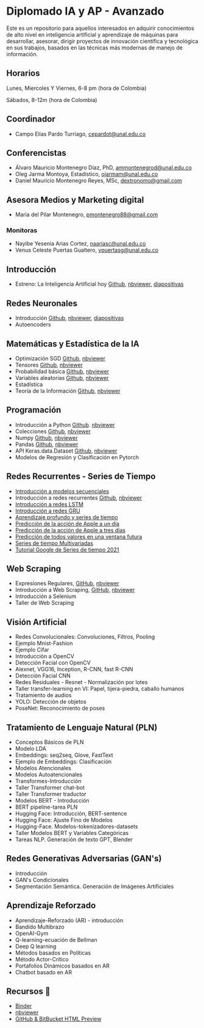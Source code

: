 # Diplomado IA y AP - Avanzado
Este es un repositorio para aquellos interesados en adquirir conocimientos de alto nivel en inteligencia artificial y aprendizaje de máquinas para desarrollar, asesorar, dirigir proyectos de innovación científica y tecnológica en sus trabajos, basados en las técnicas más modernas de manejo de información.
## Horarios 
Lunes, Miercoles Y Viernes, 6-8 pm (hora de Colombia) 

Sábados, 8-12m (hora de Colombia)

## Coordinador
- Campo Elías Pardo Turriago, cepardot@unal.edu.co
## Conferencistas 
- Álvaro Mauricio Montenegro Díaz, PhD, ammontenegrod@unal.edu.co 
- Oleg Jarma Montoya, Estadístico, ojarmam@unal.edu.co 
- Daniel Mauricio Montenegro Reyes, MSc, dextronomo@gmail.com
## Asesora Medios y Marketing digital
- Maria del Pilar Montenegro, pmontenegro88@gmail.com
 ### Monitoras 
 - Nayibe Yesenia Arias Cortez, naariasc@unal.edu.co 
 - Venus Celeste Puertas Gualtero, vpuertasg@unal.edu.co
## Introducción
 - Estreno: La Inteligencia Artificial hoy [Github](https://github.com/AprendizajeProfundo/Diplomado-Avanzado/blob/main/A%20Introducci%C3%B3n/Cuadernos/IA_Estado_Arte.ipynb), [nbviewer](https://nbviewer.org/github/AprendizajeProfundo/Diplomado-Avanzado/blob/main/A%20Introducci%C3%B3n/Cuadernos/IA_Estado_Arte.ipynb), [diapositivas](https://nbviewer.org/github/AprendizajeProfundo/Diplomado-Avanzado/blob/main/A%20Introducci%C3%B3n/Presentaciones/Estado_del_Arte-1.html#/)

 ## Redes Neuronales
 - Introducción [Github](https://github.com/AprendizajeProfundo/Diplomado-Avanzado/blob/main/Redes%20Neuronales/Cuadernos/RedesNeuronales_intro.ipynb), [nbviewer](https://nbviewer.org/github/AprendizajeProfundo/Diplomado-Avanzado/blob/main/Redes%20Neuronales/Cuadernos/RedesNeuronales_intro.ipynb), [diapositivas](https://nbviewer.org/github/AprendizajeProfundo/Diplomado-Avanzado/blob/main/Redes%20Neuronales/Presentaciones/RedesNeuronales_intro.slides.html)
 - Autoencoders
 ## Matemáticas y Estadística de la IA
 - Optimización SGD [Github](https://github.com/AprendizajeProfundo/Diplomado-Avanzado/blob/main/Matem%C3%A1ticas%20y%20Estad%C3%ADstica%20de%20la%20IA/Cuadernos/optimizacion_sgd.ipynb), [nbviewer](https://nbviewer.org/github/AprendizajeProfundo/Diplomado-Avanzado/blob/main/Matem%C3%A1ticas%20y%20Estad%C3%ADstica%20de%20la%20IA/Cuadernos/optimizacion_sgd.ipynb)
 - Tensores [Github](https://github.com/AprendizajeProfundo/Diplomado-Avanzado/blob/main/Matem%C3%A1ticas%20y%20Estad%C3%ADstica%20de%20la%20IA/Cuadernos/Intro_Tensores_II.ipynb), [nbviewer](https://nbviewer.org/github/AprendizajeProfundo/Diplomado-Avanzado/blob/main/Matem%C3%A1ticas%20y%20Estad%C3%ADstica%20de%20la%20IA/Cuadernos/Intro_Tensores_II.ipynb)
 - Probabilidad básica [Github](https://github.com/AprendizajeProfundo/Diplomado-Avanzado/blob/main/Matem%C3%A1ticas%20y%20Estad%C3%ADstica%20de%20la%20IA/Cuadernos/Prob_Conceptos_Basicos.ipynb), [nbviewer](https://nbviewer.org/github/AprendizajeProfundo/Diplomado-Avanzado/blob/main/Matem%C3%A1ticas%20y%20Estad%C3%ADstica%20de%20la%20IA/Cuadernos/Prob_Conceptos_Basicos.ipynb)
 - Variables aleatorias [Github](https://github.com/AprendizajeProfundo/Diplomado-Avanzado/blob/main/Matem%C3%A1ticas%20y%20Estad%C3%ADstica%20de%20la%20IA/Cuadernos/Prob_Variables_Aleatorias.ipynb), [nbviewer](https://nbviewer.org/github/AprendizajeProfundo/Diplomado-Avanzado/blob/main/Matem%C3%A1ticas%20y%20Estad%C3%ADstica%20de%20la%20IA/Cuadernos/Prob_Variables_Aleatorias.ipynb)
 - Estadística
 - Teoría de la Información [Github](https://github.com/AprendizajeProfundo/Diplomado-Avanzado/blob/main/Matem%C3%A1ticas%20y%20Estad%C3%ADstica%20de%20la%20IA/Cuadernos/ti_Teoria_Informacion.ipynb), [nbviewer](https://nbviewer.org/github/AprendizajeProfundo/Diplomado-Avanzado/blob/main/Matem%C3%A1ticas%20y%20Estad%C3%ADstica%20de%20la%20IA/Cuadernos/ti_Teoria_Informacion.ipynb)
 ## Programación
 - Introducción a Python [Github](https://github.com/AprendizajeProfundo/Diplomado-Avanzado/blob/main/Programaci%C3%B3n/Cuadernos/Intro_Python.ipynb). [nbviewer](https://nbviewer.org/github/AprendizajeProfundo/Diplomado-Avanzado/blob/main/Programaci%C3%B3n/Cuadernos/Intro_Python.ipynb)
 - Colecciones [Github](https://github.com/AprendizajeProfundo/Diplomado-Avanzado/blob/main/Programaci%C3%B3n/Cuadernos/Colecciones.ipynb), [nbviewer](https://nbviewer.org/github/AprendizajeProfundo/Diplomado-Avanzado/blob/main/Programaci%C3%B3n/Cuadernos/Colecciones.ipynb)
 - Numpy [Github](https://github.com/AprendizajeProfundo/Diplomado-Avanzado/blob/main/Programaci%C3%B3n/Cuadernos/Taller_Numpy.ipynb), [nbviewer](https://nbviewer.org/github/AprendizajeProfundo/Diplomado-Avanzado/blob/main/Programaci%C3%B3n/Cuadernos/Taller_Numpy.ipynb)
 - Pandas [Github](https://github.com/AprendizajeProfundo/Diplomado-Avanzado/blob/main/Programaci%C3%B3n/Cuadernos/Taller_Pandas.ipynb), [nbviewer](https://nbviewer.org/github/AprendizajeProfundo/Diplomado-Avanzado/blob/main/Programaci%C3%B3n/Cuadernos/Taller_Pandas.ipynb)
 - API Keras.data.Dataset [Github](https://github.com/AprendizajeProfundo/Diplomado-Avanzado/blob/main/Programaci%C3%B3n/Cuadernos/La%20API%20tf.data.ipynb), [nbviewer](https://nbviewer.org/github/AprendizajeProfundo/Diplomado-Avanzado/blob/main/Programaci%C3%B3n/Cuadernos/La%20API%20tf.data.ipynb)
 - Modelos de Regresión y Clasificación en Pytorch
 ## Redes Recurrentes - Series de Tiempo

  - [Introducción a modelos secuenciales](https://nbviewer.org/github/AprendizajeProfundo/Diplomado/blob/master/Temas/M%C3%B3dulo%205-%20Redes%20recurrentes/Cuadernos/rnr_Times_series_Intro.ipynb)
  - Introducción a redes recurrentes [Github](https://github.com/AprendizajeProfundo/Diplomado/blob/master/Temas/M%C3%B3dulo%205-%20Redes%20recurrentes/Cuadernos/rnn_Intro_Redes_Recurrentes.ipynb), [nbviewer](https://nbviewer.jupyter.org/github/AprendizajeProfundo/Diplomado/blob/master/Temas/M%C3%B3dulo%205-%20Redes%20recurrentes/Cuadernos/rnn_Intro_Redes_Recurrentes.ipynb)
  - [Introducción a redes LSTM](https://nbviewer.jupyter.org/github/AprendizajeProfundo/Diplomado/blob/master/Temas/M%C3%B3dulo%205-%20Redes%20recurrentes/Cuadernos/rnr_LSTM_Intro.ipynb)
  - [Introducción a redes GRU](https://nbviewer.jupyter.org/github/AprendizajeProfundo/Diplomado/blob/master/Temas/M%C3%B3dulo%205-%20Redes%20recurrentes/Cuadernos/rnr_GRU_Intro.ipynb)
  - [Aprendizaje profundo y series de tiempo ](https://nbviewer.jupyter.org/github/AprendizajeProfundo/Diplomado/blob/master/Temas/M%C3%B3dulo%205-%20Redes%20recurrentes/Cuadernos/rnr_Times_series_Intro-lstm.ipynb)
  - [Predicción de la acción de Apple a un día](https://nbviewer.jupyter.org/github/AprendizajeProfundo/Diplomado/blob/master/Temas/M%C3%B3dulo%205-%20Redes%20recurrentes/Cuadernos/rnr_accion_Apple_Prediccion_un_dia-dropout.ipynb)
  - [Predicción de la acción de Apple a tres días](https://nbviewer.jupyter.org/github/AprendizajeProfundo/Diplomado/blob/master/Temas/M%C3%B3dulo%205-%20Redes%20recurrentes/Cuadernos/rnr_accion_Apple_Prediccion_tres_dias-dropout-.ipynb)
  - [Predicción de todos valores en una ventana futura](https://nbviewer.jupyter.org/github/AprendizajeProfundo/Diplomado/blob/master/Temas/M%C3%B3dulo%205-%20Redes%20recurrentes/Cuadernos/rnr_accion_Apple_Prediccion_tres_dias-multiple-.ipynb)
  - [Series de tiempo  Multivariadas](https://nbviewer.jupyter.org/github/AprendizajeProfundo/Diplomado/blob/master/Temas/Módulo%205-%20Redes%20recurrentes/Cuadernos/rnrTimes_series_Multivariate.ipynb)
   - [Tutorial Google de Series de tiempo 2021](https://nbviewer.jupyter.org/github/AprendizajeProfundo/Diplomado/blob/master/Temas/M%C3%B3dulo%205-%20Redes%20recurrentes/Cuadernos/rnr_google_time_series.ipynb)

 ## Web Scraping
 - Expresiones Regulares, [GitHub](https://github.com/AprendizajeProfundo/Diplomado-Avanzado/blob/main/Web%20Scraping/Cuadernos/Taller_Regex.ipynb), [nbviewer](https://nbviewer.org/github/AprendizajeProfundo/Diplomado-Avanzado/blob/main/Web%20Scraping/Cuadernos/Taller_Regex.ipynb)
 - Introducción a Web Scraping, [GitHub](https://github.com/AprendizajeProfundo/Diplomado-Avanzado/blob/main/Web%20Scraping/Cuadernos/Web_Scraping_Intro.ipynb), [nbviewer](https://nbviewer.org/github/AprendizajeProfundo/Diplomado-Avanzado/blob/main/Web%20Scraping/Cuadernos/Web_Scraping_Intro.ipynb)
 - Introducción a Selenium
 - Taller de Web Scraping
 ## Visión Artificial
 - Redes Convolucionales: Convoluciones, Filtros, Pooling
 - Ejemplo Mnist-Fashion
 - Ejemplo Cifar
 - Introducción a OpenCV
 - Detección Facial con OpenCV
 - Alexnet, VGG16, Inception, R-CNN, fast R-CNN
 - Detección Facial CNN
 - Redes Residuales - Resnet - Normalización por lotes
 - Taller transfer-learning en VI: Papel, tijera-piedra, caballo humanos
 - Tratamiento de audios
 - YOLO: Detección de objetos
 - PoseNet: Reconocimiento de poses
 ## Tratamiento de Lenguaje Natural (PLN)
 - Conceptos Básicos de PLN
 - Modelo LDA
 - Embeddings: seq2seq, Glove, FastText
 - Ejemplo de Embeddings: Clasificación
 - Modelos Atencionales
 - Modelos Autoatencionales
 - Transformes-Introducción
 - Taller Transformer chat-bot
 - Taller Transformer traductor
 - Modelos BERT - Introducción
 - BERT pipeline-tarea PLN
 - Hugging Face: Introducción, BERT-sentence
 - Hugging Face: Ajuste Fino de Modelos
 - Hugging-Face. Modelos-tokenizadores-datasets
 - Taller Modelos BERT y Variables Categóricas
 - Tareas NLP. Generación de texto GPT, Blender
 ## Redes Generativas Adversarias (GAN's)
 - Introducción
 - GAN's Condicionales
 - Segmentación Semántica. Generación de Imágenes Artificiales
 ## Aprendizaje Reforzado
 - Aprendizaje-Reforzado (AR) - introducción
 - Bandido Multibrazo
 - OpenAI-Gym
 - Q-learning-ecuación de Bellman
 - Deep Q learning
 - Métodos basados en Políticas
 - Método Actor-Crítico
 - Portafolios Dinámicos basados en AR
 - Chatbot basado en AR
 ## Recursos :pushpin:
- [Binder](https://mybinder.org/)
- [nbviewer](https://nbviewer.jupyter.org/)
- [GitHub & BitBucket HTML Preview](https://htmlpreview.github.io/)
